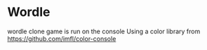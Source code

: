 # Wordle
wordle clone
game is run on the console
Using a color library from https://github.com/imfl/color-console
